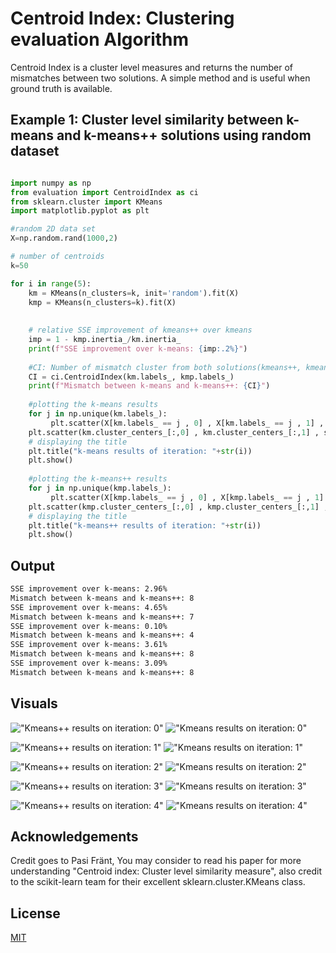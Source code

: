 # Centroid Index: Clustering evaluation Algorithm
Centroid Index is a cluster level measures and returns the number of mismatches between two solutions. A simple method and is useful when ground truth is available.

## Example 1: Cluster level similarity between k-means and k-means++ solutions using random dataset

```python

import numpy as np
from evaluation import CentroidIndex as ci
from sklearn.cluster import KMeans
import matplotlib.pyplot as plt

#random 2D data set
X=np.random.rand(1000,2)

# number of centroids
k=50

for i in range(5):
    km = KMeans(n_clusters=k, init='random').fit(X)
    kmp = KMeans(n_clusters=k).fit(X)
    
    
    # relative SSE improvement of kmeans++ over kmeans
    imp = 1 - kmp.inertia_/km.inertia_
    print(f"SSE improvement over k-means: {imp:.2%}")
    
    #CI: Number of mismatch cluster from both solutions(kmeans++, kmeans)
    CI = ci.CentroidIndex(km.labels_, kmp.labels_)
    print(f"Mismatch between k-means and k-means++: {CI}")
    
    #plotting the k-means results
    for j in np.unique(km.labels_):
         plt.scatter(X[km.labels_ == j , 0] , X[km.labels_ == j , 1] , label = j)
    plt.scatter(km.cluster_centers_[:,0] , km.cluster_centers_[:,1] , s = 80, color = 'k')
    # displaying the title
    plt.title("k-means results of iteration: "+str(i))
    plt.show()
    
    #plotting the k-means++ results
    for j in np.unique(kmp.labels_):
         plt.scatter(X[kmp.labels_ == j , 0] , X[kmp.labels_ == j , 1] , label = j)
    plt.scatter(kmp.cluster_centers_[:,0] , kmp.cluster_centers_[:,1] , s = 80, color = 'k')
    # displaying the title
    plt.title("k-means++ results of iteration: "+str(i))
    plt.show()
```
## Output
```bash
SSE improvement over k-means: 2.96%
Mismatch between k-means and k-means++: 8
SSE improvement over k-means: 4.65%
Mismatch between k-means and k-means++: 7
SSE improvement over k-means: 0.10%
Mismatch between k-means and k-means++: 4
SSE improvement over k-means: 3.61%
Mismatch between k-means and k-means++: 8
SSE improvement over k-means: 3.09%
Mismatch between k-means and k-means++: 8
```
## Visuals
!["Kmeans++ results on iteration: 0"](https://github.com/gulraizchoudhary/CentroidIndex/blob/main/img/kmp_0.png)
!["Kmeans results on iteration: 0"](https://github.com/gulraizchoudhary/CentroidIndex/blob/main/img/km_0.png)

!["Kmeans++ results on iteration: 1"](https://github.com/gulraizchoudhary/CentroidIndex/blob/main/img/kmp_01.png)
!["Kmeans results on iteration: 1"](https://github.com/gulraizchoudhary/CentroidIndex/blob/main/img/km_01.png)

!["Kmeans++ results on iteration: 2"](https://github.com/gulraizchoudhary/CentroidIndex/blob/main/img/kmp_02.png)
!["Kmeans results on iteration: 2"](https://github.com/gulraizchoudhary/CentroidIndex/blob/main/img/km_02.png)

!["Kmeans++ results on iteration: 3"](https://github.com/gulraizchoudhary/CentroidIndex/blob/main/img/kmp_03.png)
!["Kmeans results on iteration: 3"](https://github.com/gulraizchoudhary/CentroidIndex/blob/main/img/km_03.png)

!["Kmeans++ results on iteration: 4"](https://github.com/gulraizchoudhary/CentroidIndex/blob/main/img/kmp_04.png)
!["Kmeans results on iteration: 4"](https://github.com/gulraizchoudhary/CentroidIndex/blob/main/img/km_04.png)






## Acknowledgements
Credit goes to Pasi Fränt, You may consider to read his paper for more understanding "Centroid index: Cluster level similarity measure", also credit to the scikit-learn team for their excellent sklearn.cluster.KMeans class.

## License
[MIT](https://choosealicense.com/licenses/mit/)
